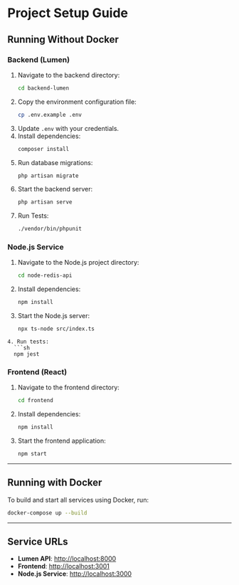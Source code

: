 # Project Setup Guide

## Running Without Docker

### Backend (Lumen)
1. Navigate to the backend directory:
   ```sh
   cd backend-lumen
   ```
2. Copy the environment configuration file:
   ```sh
   cp .env.example .env
   ```
3. Update `.env` with your credentials.
4. Install dependencies:
   ```sh
   composer install
   ```
5. Run database migrations:
   ```sh
   php artisan migrate
   ```
6. Start the backend server:
   ```sh
   php artisan serve
   ```
7. Run Tests:
   ```sh
   ./vendor/bin/phpunit
   ```

### Node.js Service
1. Navigate to the Node.js project directory:
   ```sh
   cd node-redis-api
   ```
2. Install dependencies:
   ```sh
   npm install
   ```
3. Start the Node.js server:
   ```sh
   npx ts-node src/index.ts
 ```
4. Run tests:
   ```sh
   npm jest
   ```

### Frontend (React)
1. Navigate to the frontend directory:
   ```sh
   cd frontend
   ```
2. Install dependencies:
   ```sh
   npm install
   ```
3. Start the frontend application:
   ```sh
   npm start
   ```

---

## Running with Docker
To build and start all services using Docker, run:
```sh
docker-compose up --build
```

---

## Service URLs
- **Lumen API**: [http://localhost:8000](http://localhost:8000)
- **Frontend**: [http://localhost:3001](http://localhost:3001)
- **Node.js Service**: [http://localhost:3000](http://localhost:3000)